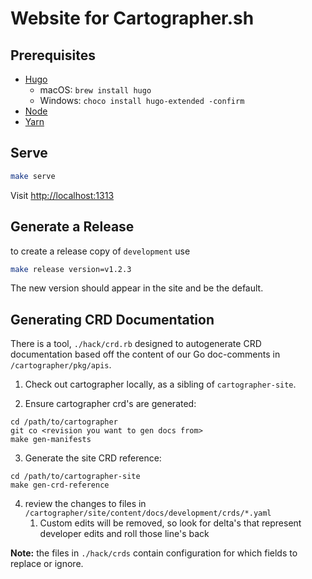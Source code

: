 # Website for Cartographer.sh

## Prerequisites

- [Hugo](https://github.com/gohugoio/hugo)
  - macOS: `brew install hugo`
  - Windows: `choco install hugo-extended -confirm`
- [Node](https://nodejs.org/en/)
- [Yarn](https://classic.yarnpkg.com/lang/en/docs/install)

## Serve

```bash
make serve
```

Visit [http://localhost:1313](http://localhost:1313)

## Generate a Release

to create a release copy of `development` use

```bash
make release version=v1.2.3
```

The new version should appear in the site and be the default.

## Generating CRD Documentation

There is a tool, `./hack/crd.rb` designed to autogenerate CRD documentation based off the content of our Go doc-comments
in `/cartographer/pkg/apis`.

1. Check out cartographer locally, as a sibling of `cartographer-site`.

2. Ensure cartographer crd's are generated:

```shell
cd /path/to/cartographer
git co <revision you want to gen docs from>
make gen-manifests
```

3. Generate the site CRD reference:

```shell
cd /path/to/cartographer-site
make gen-crd-reference
```

4. review the changes to files in `/cartographer/site/content/docs/development/crds/*.yaml`
   1. Custom edits will be removed, so look for delta's that represent developer edits and roll those line's back

**Note:** the files in `./hack/crds` contain configuration for which fields to replace or ignore.
